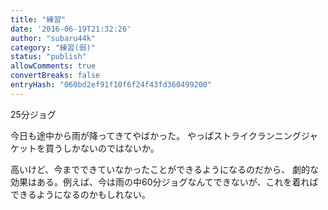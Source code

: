 ```yaml
---
title: "練習"
date: '2016-06-19T21:32:26'
author: "subaru44k"
category: "練習(弱)"
status: "publish"
allowComments: true
convertBreaks: false
entryHash: "060bd2ef91f10f6f24f43fd360499200"
---
```

25分ジョグ

今日も途中から雨が降ってきてやばかった。
やっぱストライクランニングジャケットを買うしかないのではないか。

高いけど、今までできていなかったことができるようになるのだから、
劇的な効果はある。例えば、今は雨の中60分ジョグなんてできないが、これを着ればできるようになるのかもしれない。

